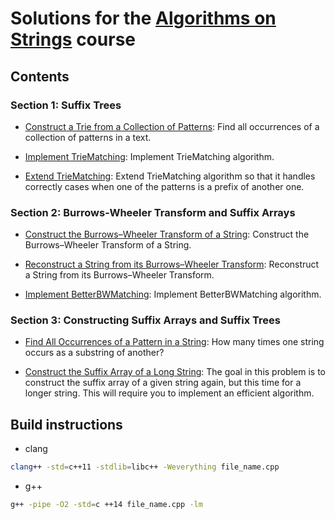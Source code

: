 
# Solutions for the [Algorithms on Strings](https://www.coursera.org/learn/algorithms-on-strings/) course

## Contents

### Section 1: Suffix Trees

* [Construct a Trie from a Collection of Patterns](https://github.com/olpotkin/ds_and_algos_modern_cpp/blob/master/04-algorithms-on-strings/week1/1-trie/trie.cpp):
   Find all occurrences of a collection of patterns in a text.

* [Implement TrieMatching](https://github.com/olpotkin/ds_and_algos_modern_cpp/blob/master/04-algorithms-on-strings/week1/2-trie_matching/trie_matching.cpp):
   Implement TrieMatching algorithm.

* [Extend TrieMatching](https://github.com/olpotkin/ds_and_algos_modern_cpp/blob/master/04-algorithms-on-strings/week1/3-trie_matching_extended/trie_matching_extended.cpp):
   Extend TrieMatching algorithm so that it handles correctly cases when one of the patterns is a prefix of another one.

### Section 2: Burrows-Wheeler Transform and Suffix Arrays

* [Construct the Burrows–Wheeler Transform of a String](https://github.com/olpotkin/ds_and_algos_modern_cpp/blob/master/04-algorithms-on-strings/week2/1-bwt/bwt.cpp):
   Construct the Burrows–Wheeler Transform of a String.

* [Reconstruct a String from its Burrows–Wheeler Transform](https://github.com/olpotkin/ds_and_algos_modern_cpp/blob/master/04-algorithms-on-strings/week2/2-bwtinverse/bwtinverse.cpp):
   Reconstruct a String from its Burrows–Wheeler Transform.

* [Implement BetterBWMatching](https://github.com/olpotkin/ds_and_algos_modern_cpp/blob/master/04-algorithms-on-strings/week2/3-bwmatching/bwmatching.cpp):
   Implement BetterBWMatching algorithm.

### Section 3: Constructing Suffix Arrays and Suffix Trees

* [Find All Occurrences of a Pattern in a String](https://github.com/olpotkin/ds_and_algos_modern_cpp/blob/master/04-algorithms-on-strings/week3/1-kmp/kmp.cpp):
   How many times one string occurs as a substring of another?

* [Construct the Suffix Array of a Long String](https://github.com/olpotkin/ds_and_algos_modern_cpp/blob/master/04-algorithms-on-strings/week3/2-suffix_array_long/suffix_array_long.cpp):
   The goal in this problem is to construct the suffix array of a given string again, but this time for a longer string. This will require you to implement an efficient algorithm.

## Build instructions

* clang

```bash
clang++ -std=c++11 -stdlib=libc++ -Weverything file_name.cpp
```

* g++

```bash
g++ -pipe -O2 -std=c ++14 file_name.cpp -lm
```
